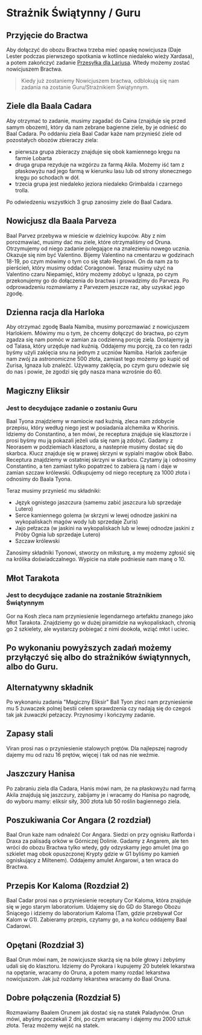 # Strażnik Świątynny / Guru

## Przyjęcie do Bractwa

Aby dołączyć do obozu Bractwa trzeba mieć opaskę nowicjusza (Daje Lester podczas pierwszego spotkania w kotlince niedaleko wieży Xardasa), a potem zakończyć zadanie [Przesyłka dla Lariusa](Sekcje/Zadania/Rozdzial_I.md). Wtedy możemy zostać nowicjuszem Bractwa.

> Kiedy już zostaniemy Nowicjuszem bractwa, odblokują się nam zadania na zostanie Guru/Strażnikiem Świątynnym.

## Ziele dla Baala Cadara

Aby otrzymać to zadanie, musimy zagadać do Caina (znajduje się przed samym obozem), który da nam zebrane bagienne ziele, by je odnieść do Baal Cadara. Po oddaniu ziela Baal Cadar każe nam przynieść ziele od pozostałych obozów zbieraczy ziela:

- pierwsza grupa zbieraczy znajduje się obok kamiennego kręgu na farmie Lobarta
- druga grupa rezyduje na wzgórzu za farmą Akila. Możemy iść tam z płaskowyżu nad jego farmą w kierunku lasu lub od strony słonecznego kręgu po schodach w dół.
- trzecia grupa jest niedaleko jeziora niedaleko Grimbalda i czarnego trolla.

Po odwiedzeniu wszystkich 3 grup zanosimy ziele do Baal Cadara.

## Nowicjusz dla Baala Parveza

Baal Parvez przebywa w mieście w dzielnicy kupców. Aby z nim porozmawiać, musimy dać mu ziele, które otrzymaliśmy od Oruna. Otrzymujemy od niego zadanie polegające na znalezieniu nowego ucznia. Okazuje się nim być Valentino. Bijemy Valentino na cmentarzu w godzinach 18-19, po czym mówimy o tym co się stało Regisowi. On da nam za to pierścień, który musimy oddać Coragonowi. Teraz musimy użyć na Valentino czaru Niepamięć, który możemy zdobyć u Ignaza, po czym przekonujemy go do dołączenia do bractwa i prowadzimy do Parveza. Po odprowadzeniu rozmawiamy z Parvezem jeszcze raz, aby uzyskać jego zgodę.

## Dzienna racja dla Harloka

Aby otrzymać zgodę Baala Namiba, musimy porozmawiać z nowicjuszem Harlokiem. Mówimy mu o tym, że chcemy dołączyć do bractwa, po czym zgadza się nam pomóc w zamian za codzienną porcję ziela. Dostajemy ją od Talasa, który urzęduje nad kuźnią. Oddajemy mu porcję, za co ten radzi byśmy użyli zaklęcia snu na jednym z uczniów Namiba. Harlok zaoferuje nam zwój za astronomiczne 500 złota, zamiast tego możemy go kupić od Zurisa, Ignaza lub znaleźć. Używamy zaklęcia, po czym guru odezwie się do nas i powie, że zgodzi się gdy nasza mana wzrośnie do 60.

## Magiczny Eliksir

### Jest to decydujące zadanie o zostaniu Guru

Baal Tyona znajdziemy w namiocie nad kuźnią, zleca nam zdobycie przepisu, który według niego jest w posiadania alchemika w Khorinis. Idziemy do Constantino, a ten mówi, że receptura znajduje się klasztorze i prosi byśmy mu ją pokazali jeżeli uda się nam ją zdobyć. Gadamy z Neorasem w podziemiach klasztoru, a nastepnie musimy dostać się do skarbca. Klucz znajduje się w prawej skrzyni w sypialni magów obok Babo. Receptura znajdziemy w ostatniej skrzyni w skarbcu. Czytamy ją i odnosimy Constantino, a ten zamiast tylko popatrzeć to zabiera ją nam i daje w zamian szczaw królewski. Odkupujemy od niego recepturę za 1000 złota i odnosimy do Baala Tyona.

Teraz musimy przynieść mu składniki:  
- Język ognistego jaszczura (samemu zabić jaszczura lub sprzedaje Lutero)  
- Serce kamiennego golema (w skrzyni w lewej odnodze jaskini na wykopaliskach magów wody lub sprzedaje Zuris)  
- Jajo pełzacza (w jaskini na wykopaliskach lub w lewej odnodze jaskini z Próby Ognia lub sprzedaje Lutero)
- Szczaw królewski

Zanosimy składniki Tyonowi, stworzy on miksturę, a my możemy zgłosić się na królika doświadczalnego. Wypicie na stałe podniesie nam manę o 10.

## Młot Tarakota

### Jest to decydujące zadanie na zostanie Strażnikiem Świątynnym

Gor na Kosh zleca nam przyniesienie legendarnego artefaktu znanego jako Młot Tarakota. Znajdziemy go w dużej piramidzie na wykopaliskach, chronią go 2 szkielety, ale wystarczy pobiegać z nimi dookoła, wziąć młot i uciec.

## Po wykonaniu powyższych zadań możemy przyłączyć się albo do strażników świątynnych, albo do Guru.

## Alternatywny składnik

Po wykonaniu zadania "Magiczny Eliksir" Ball Tyon zleci nam przyniesienie mu 5 żuwaczek polnej bestii celem sprawdzenia czy nadają się do czegoś tak jak żuwaczki pełzaczy. Przynosimy i kończymy zadanie.

## Zapasy stali

Viran prosi nas o przyniesienie stalowych prętów. Dla najlepszej nagrody dajemy mu od razu 16 prętów, więcej i tak od nas nie weźmie.

## Jaszczury Hanisa

Po zabraniu ziela dla Cadara, Hanis mówi nam, że na płaskowyżu nad farmą Akila znajdują się jaszczury, zabijamy je i wracamy do Hanisa po nagrodę, do wyboru mamy: eliksir siły, 300 złota lub 50 roślin bagiennego ziela.

## Poszukiwania Cor Angara (2 rozdział)

Baal Orun każe nam odnaleźć Cor Angara. Siedzi on przy ognisku Ratforda i Draxa za palisadą orków w Górniczej Dolinie. Gadamy z Angarem, ale ten wróci do obozu Bractwa tylko wtedy, gdy odzyskamy jego amulet (ma go szkielet mag obok opuszczonej Krypty gdzie w G1 byliśmy po kamień ogniskujący z Miltenem). Oddajemy amulet Angarowi, a ten wraca do Bractwa.

## Przepis Kor Kaloma (Rozdział 2)

Baal Cadar prosi nas o przyniesienie receptury Cor Kaloma, która znajduje się w jego starym laboratorium. Udajemy się do GD do Starego Obozu Śniącego i idziemy do laboratorium Kaloma (Tam, gdzie przebywał Cor Kalom w G1). Zabieramy przepis, czytamy go, a na końcu oddajemy Baal Cadarowi.

## Opętani (Rozdział 3)

Baal Orun mówi nam, że nowicjusze skarżą się na bóle głowy i żebyśmy udali się do klasztoru. Idziemy do Pyrokara i kupujemy 20 butelek lekarstwa na opętanie, wracamy do Oruna, a potem mamy rozdać lekarstwa nowicjuszom. Jak już rozdamy lekarstwa wracamy do Baal Oruna.

## Dobre połączenia (Rozdział 5)

Rozmawiamy Baalem Orunem jak dostać się na statek Paladynów. Orun mówi, abyśmy poczekali 2 dni, po czym wracamy i dajemy mu 2000 sztuk złota. Teraz możemy wejść na statek.
